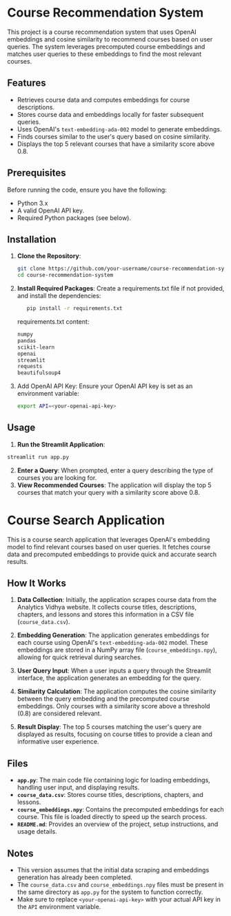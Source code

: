 # Course Recommendation System

This project is a course recommendation system that uses OpenAI embeddings and cosine similarity to recommend courses based on user queries. The system leverages precomputed course embeddings and matches user queries to these embeddings to find the most relevant courses.

## Features

- Retrieves course data and computes embeddings for course descriptions.
- Stores course data and embeddings locally for faster subsequent queries.
- Uses OpenAI's `text-embedding-ada-002` model to generate embeddings.
- Finds courses similar to the user's query based on cosine similarity.
- Displays the top 5 relevant courses that have a similarity score above 0.8.

## Prerequisites

Before running the code, ensure you have the following:

- Python 3.x
- A valid OpenAI API key.
- Required Python packages (see below).

## Installation

1. **Clone the Repository**:
   ```bash
   git clone https://github.com/your-username/course-recommendation-system.git
   cd course-recommendation-system
   ```
2. **Install Required Packages**: 
   Create a requirements.txt file if not provided, and install the dependencies:
   ```bash
      pip install -r requirements.txt
   ```
   requirements.txt content:
   ```txt
   numpy
   pandas
   scikit-learn
   openai
   streamlit
   requests
   beautifulsoup4
   ```

3. Add OpenAI API Key: Ensure your OpenAI API key is set as an environment variable:
   ```bash
   export API=<your-openai-api-key>
   ```

## Usage
1. **Run the Streamlit Application**:
```bash
streamlit run app.py
```
2. **Enter a Query**: When prompted, enter a query describing the type of courses you are looking for.
3. **View Recommended Courses**: The application will display the top 5 courses that match your query with a similarity score above 0.8.

# Course Search Application

This is a course search application that leverages OpenAI's embedding model to find relevant courses based on user queries. It fetches course data and precomputed embeddings to provide quick and accurate search results.

## How It Works

1. **Data Collection**: Initially, the application scrapes course data from the Analytics Vidhya website. It collects course titles, descriptions, chapters, and lessons and stores this information in a CSV file (`course_data.csv`).

2. **Embedding Generation**: The application generates embeddings for each course using OpenAI's `text-embedding-ada-002` model. These embeddings are stored in a NumPy array file (`course_embeddings.npy`), allowing for quick retrieval during searches.

3. **User Query Input**: When a user inputs a query through the Streamlit interface, the application generates an embedding for the query.

4. **Similarity Calculation**: The application computes the cosine similarity between the query embedding and the precomputed course embeddings. Only courses with a similarity score above a threshold (0.8) are considered relevant.

5. **Result Display**: The top 5 courses matching the user's query are displayed as results, focusing on course titles to provide a clean and informative user experience.

## Files

- **`app.py`**: The main code file containing logic for loading embeddings, handling user input, and displaying results.
- **`course_data.csv`**: Stores course titles, descriptions, chapters, and lessons.
- **`course_embeddings.npy`**: Contains the precomputed embeddings for each course. This file is loaded directly to speed up the search process.
- **`README.md`**: Provides an overview of the project, setup instructions, and usage details.

## Notes

- This version assumes that the initial data scraping and embeddings generation has already been completed.
- The `course_data.csv` and `course_embeddings.npy` files must be present in the same directory as `app.py` for the system to function correctly.
- Make sure to replace `<your-openai-api-key>` with your actual API key in the `API` environment variable.
